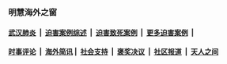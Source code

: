 
### 明慧海外之窗

####  [武汉肺炎](indexes/365.md?t=01210200) &nbsp;|&nbsp;  [迫害案例综述](indexes/328.md?t=01210200) &nbsp;|&nbsp; [迫害致死案例](indexes/277.md?t=01210200)  &nbsp;|&nbsp; [更多迫害案例](indexes/81.md?t=01210200)  &nbsp;|&nbsp; 
####  [时事评论](indexes/251.md?t=01210200) &nbsp;|&nbsp; [海外简讯](indexes/245.md?t=01210200)&nbsp;|&nbsp;  [社会支持](indexes/140.md?t=01210200) &nbsp;|&nbsp; [褒奖决议](indexes/282.md?t=01210200) &nbsp;|&nbsp; [社区报道](indexes/91.md?t=01210200)  &nbsp;|&nbsp; [天人之间](indexes/78.md?t=01210200) 

